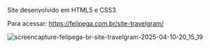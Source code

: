 Site desenvolvido em HTML5 e CSS3

Para acessar: https://felipega.com.br/site-travelgram/

![screencapture-felipega-br-site-travelgram-2025-04-10-20_15_19](https://github.com/user-attachments/assets/c1866858-13dc-4e87-9f94-533e3b22a383)
